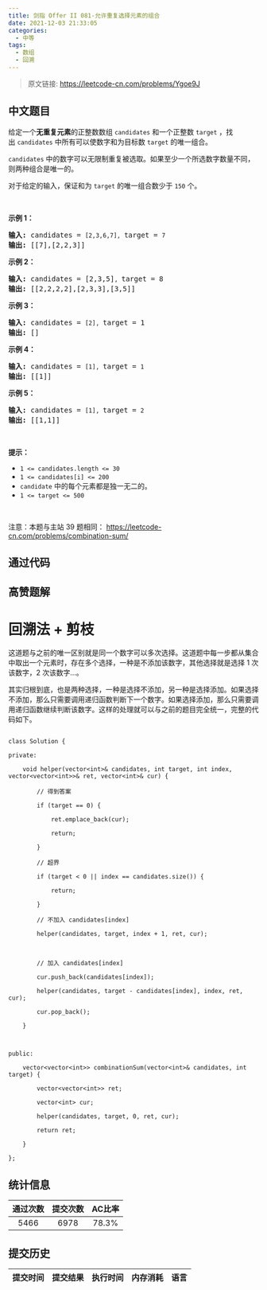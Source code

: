 ```yaml
---
title: 剑指 Offer II 081-允许重复选择元素的组合
date: 2021-12-03 21:33:05
categories:
  - 中等
tags:
  - 数组
  - 回溯
---
```


> 原文链接: https://leetcode-cn.com/problems/Ygoe9J




## 中文题目
<div><p>给定一个<strong>无重复元素</strong>的正整数数组&nbsp;<code>candidates</code>&nbsp;和一个正整数&nbsp;<code>target</code>&nbsp;，找出&nbsp;<code>candidates</code>&nbsp;中所有可以使数字和为目标数&nbsp;<code>target</code>&nbsp;的唯一组合。</p>

<p><code>candidates</code>&nbsp;中的数字可以无限制重复被选取。如果至少一个所选数字数量不同，则两种组合是唯一的。&nbsp;</p>

<p>对于给定的输入，保证和为&nbsp;<code>target</code> 的唯一组合数少于 <code>150</code> 个。</p>

<p>&nbsp;</p>

<p><strong>示例&nbsp;1：</strong></p>

<pre>
<strong>输入: </strong>candidates = <code>[2,3,6,7], </code>target = <code>7</code>
<strong>输出: </strong>[[7],[2,2,3]]
</pre>

<p><strong>示例&nbsp;2：</strong></p>

<pre>
<strong>输入: </strong>candidates = [2,3,5]<code>, </code>target = 8
<strong>输出: </strong>[[2,2,2,2],[2,3,3],[3,5]]</pre>

<p><strong>示例 3：</strong></p>

<pre>
<strong>输入: </strong>candidates = <code>[2], </code>target = <span style="white-space: pre-wrap;">1</span>
<strong>输出: </strong>[]
</pre>

<p><strong>示例 4：</strong></p>

<pre>
<strong>输入: </strong>candidates = <code>[1], </code>target = <code>1</code>
<strong>输出: </strong>[[1]]
</pre>

<p><strong>示例 5：</strong></p>

<pre>
<strong>输入: </strong>candidates = <code>[1], </code>target = <code>2</code>
<strong>输出: </strong>[[1,1]]
</pre>

<p>&nbsp;</p>

<p><strong>提示：</strong></p>

<ul>
	<li><code>1 &lt;= candidates.length &lt;= 30</code></li>
	<li><code>1 &lt;= candidates[i] &lt;= 200</code></li>
	<li><code>candidate</code> 中的每个元素都是独一无二的。</li>
	<li><code>1 &lt;= target &lt;= 500</code></li>
</ul>

<p>&nbsp;</p>

<p><meta charset="UTF-8" />注意：本题与主站 39&nbsp;题相同：&nbsp;<a href="https://leetcode-cn.com/problems/combination-sum/">https://leetcode-cn.com/problems/combination-sum/</a></p>
</div>

## 通过代码
<RecoDemo>
</RecoDemo>


## 高赞题解
# **回溯法 + 剪枝**
这道题与之前的唯一区别就是同一个数字可以多次选择。这道题中每一步都从集合中取出一个元素时，存在多个选择，一种是不添加该数字，其他选择就是选择 1 次该数字，2 次该数字...。

其实归根到底，也是两种选择，一种是选择不添加，另一种是选择添加。如果选择不添加，那么只需要调用递归函数判断下一个数字。如果选择添加，那么只需要调用递归函数继续判断该数字。这样的处理就可以与之前的题目完全统一，完整的代码如下。

```
class Solution {
private:
    void helper(vector<int>& candidates, int target, int index, vector<vector<int>>& ret, vector<int>& cur) {
        // 得到答案
        if (target == 0) {
            ret.emplace_back(cur);
            return;
        }
        // 超界
        if (target < 0 || index == candidates.size()) {
            return;
        }
        // 不加入 candidates[index]
        helper(candidates, target, index + 1, ret, cur);

        // 加入 candidates[index]
        cur.push_back(candidates[index]);
        helper(candidates, target - candidates[index], index, ret, cur);
        cur.pop_back();
    }

public:
    vector<vector<int>> combinationSum(vector<int>& candidates, int target) {
        vector<vector<int>> ret;
        vector<int> cur;
        helper(candidates, target, 0, ret, cur);
        return ret;
    }
};
```


## 统计信息
| 通过次数 | 提交次数 | AC比率 |
| :------: | :------: | :------: |
|    5466    |    6978    |   78.3%   |

## 提交历史
| 提交时间 | 提交结果 | 执行时间 |  内存消耗  | 语言 |
| :------: | :------: | :------: | :--------: | :--------: |
